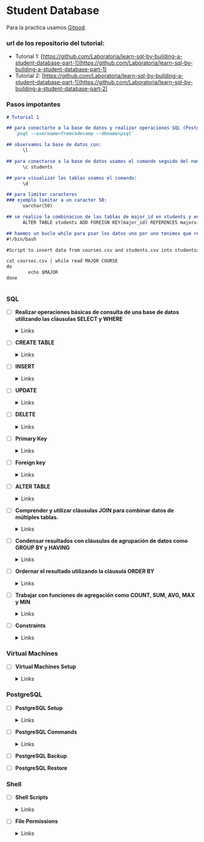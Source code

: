 # Student Database

Para la practica usamos [Gitpod](https://gitpod.io/).


### url de los repositorio del tutorial:
   - Tutorial 1: [https://github.com/Laboratoria/learn-sql-by-building-a-student-database-part-1](https://github.com/Laboratoria/learn-sql-by-building-a-student-database-part-1)
   - Tutorial 2: [https://github.com/Laboratoria/learn-sql-by-building-a-student-database-part-1](https://github.com/Laboratoria/learn-sql-by-building-a-student-database-part-2)

### Pasos impotantes 


```md
# Tutorial 1

## para conectarte a la base de datos y realizar operaciones SQL (PostgreSQL)
   `psql --username=freecodecamp --dbname=psql`

## observamos la base de datos con:
      \l

## para conectarse a la base de datos usamos el comando seguido del nombre de la base de datos:
      \c students

## para visualizar las tablas usamos el comando:
      \d

## para limitar caracteres
### ejemplo limitar a un caracter 50:
      varchar(50)

## se realizo la combinacion de las tablas de major_id en students y en de majors:
      ALTER TABLE students ADD FOREIGN KEY(major_id) REFERENCES majors(major_id);

## haemos un bucle while para psar los datos uno por uno tenimos que realizarlo en nano
#!/bin/bash

#Script to insert data from courses.csv and students.csv into students>

cat courses.csv | while read MAJOR COURSE
do 
        echo $MAJOR
done



```

### SQL

- [ ] **Realizar operaciones básicas de consulta de una base de datos utilizando las cláusulas SELECT y WHERE**

  <details><summary>Links</summary><p>

  * [Querying a Table](https://www.postgresql.org/docs/current/tutorial-select.html)
  * [SELECT reference](https://www.postgresql.org/docs/16/sql-select.html)
</p></details>

- [ ] **CREATE TABLE**

  <details><summary>Links</summary><p>

  * [SQL CREATE TABLE Statement - W3Schools](https://www.w3schools.com/sql/sql_create_table.asp)
</p></details>

- [ ] **INSERT**

  <details><summary>Links</summary><p>

  * [Inserting Data](https://www.postgresql.org/docs/current/dml-insert.html)
</p></details>

- [ ] **UPDATE**

  <details><summary>Links</summary><p>

  * [Updating Data](https://www.postgresql.org/docs/current/dml-update.html)
</p></details>

- [ ] **DELETE**

  <details><summary>Links</summary><p>

  * [DELETE](https://www.postgresql.org/docs/current/dml-delete.html)
</p></details>

- [ ] **Primary Key**

  <details><summary>Links</summary><p>

  * [Primary Keys](https://www.postgresql.org/docs/current/ddl-constraints.html#DDL-CONSTRAINTS-PRIMARY-KEYS)
</p></details>

- [ ] **Foreign key**

  <details><summary>Links</summary><p>

  * [Foreign Keys](https://www.postgresql.org/docs/current/ddl-constraints.html#DDL-CONSTRAINTS-FK)
</p></details>

- [ ] **ALTER TABLE**

  <details><summary>Links</summary><p>

  * [Modifying Tables](https://www.postgresql.org/docs/current/ddl-alter.html)
</p></details>

- [ ] **Comprender y utilizar cláusulas JOIN para combinar datos de múltiples tablas.**

  <details><summary>Links</summary><p>

  * [Joins Between Tables](https://www.postgresql.org/docs/current/tutorial-join.html)
</p></details>

- [ ] **Condensar resultados con cláusulas de agrupación de datos como GROUP BY y HAVING**

  <details><summary>Links</summary><p>

  * [SELECT reference](https://www.postgresql.org/docs/16/sql-select.html)
  * [Aggregate Functions](https://www.postgresql.org/docs/current/tutorial-agg.html)
</p></details>

- [ ] **Ordernar el resultado utilizando la cláusula ORDER BY**

  <details><summary>Links</summary><p>

  * [SELECT reference](https://www.postgresql.org/docs/16/sql-select.html)
</p></details>

- [ ] **Trabajar con funciones de agregación como COUNT, SUM, AVG, MAX y MIN**

  <details><summary>Links</summary><p>

  * [Aggregate Functions](https://www.postgresql.org/docs/current/tutorial-agg.html)
</p></details>

- [ ] **Constraints**

  <details><summary>Links</summary><p>

  * [Constraints](https://www.postgresql.org/docs/current/ddl-constraints.html)
</p></details>

### Virtual Machines

- [ ] **Virtual Machines Setup**

  <details><summary>Links</summary><p>

  * [Creating a Virtual Machine - Oracle VM](https://docs.oracle.com/en/virtualization/virtualbox/6.0/user/vboxmanage-createvm.html)
  * [Setting Up a Virtual Machine - Microsoft](https://docs.microsoft.com/en-us/virtualization/hyper-v-on-windows/quick-start/quick-create-virtual-machine)
</p></details>

### PostgreSQL

- [ ] **PostgreSQL Setup**

  <details><summary>Links</summary><p>

  * [PostgreSQL Installation - PostgreSQL Docs](https://www.postgresql.org/download/)
  * [How To Install and Use PostgreSQL on Ubuntu - DigitalOcean](https://www.digitalocean.com/community/tutorials/how-to-install-and-use-postgresql-on-ubuntu-20-04)
</p></details>

- [ ] **PostgreSQL Commands**

  <details><summary>Links</summary><p>

  * [PostgreSQL psql Commands - PostgreSQL Docs](https://www.postgresql.org/docs/current/app-psql.html)
  * [Commonly Used PostgreSQL Commands - Verta.ai](https://www.verta.ai/resources/tutorials/database/postgresql-commands)
</p></details>

- [ ] **PostgreSQL Backup**

- [ ] **PostgreSQL Restore**

### Shell

- [ ] **Shell Scripts**

  <details><summary>Links</summary><p>

  * [Shell Scripting Guide - LinuxCommand.org](http://linuxcommand.org/lc3_writing_shell_scripts.php)
</p></details>

- [ ] **File Permissions**

  <details><summary>Links</summary><p>

  * [Understanding Linux File Permissions - DigitalOcean](https://www.digitalocean.com/community/tutorials/understanding-linux-file-permissions)
  * [File Permissions in Linux - Red Hat](https://www.redhat.com/sysadmin/linux-file-permissions)
</p></details>
